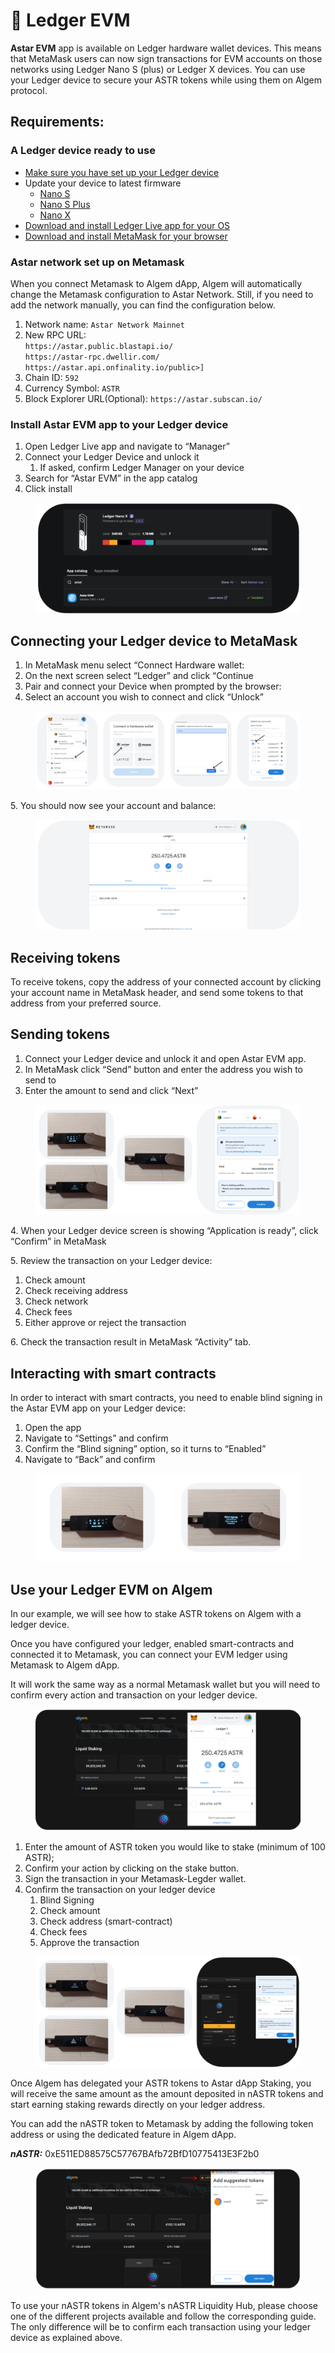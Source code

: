 # 🔑 Ledger EVM

**Astar EVM** app is available on Ledger hardware wallet devices. This means that MetaMask users can now sign transactions for EVM accounts on those networks using Ledger Nano S (plus) or Ledger X devices. You can use your Ledger device to secure your ASTR tokens while using them on Algem protocol.&#x20;

## Requirements:

### A Ledger device ready to use

* [Make sure you have set up your Ledger device](https://support.ledger.com/hc/en-us/articles/360000613793?docs=true)
* Update your device to latest firmware
  * [Nano S](https://support.ledger.com/hc/en-us/articles/360002731113?docs=true)
  * [Nano S Plus](https://support.ledger.com/hc/en-us/articles/4445777839901?docs=true)
  * [Nano X](https://support.ledger.com/hc/en-us/articles/360013349800?docs=true)
* [Download and install Ledger Live app for your OS](https://support.ledger.com/hc/en-us/articles/4404389606417-Download-and-install-Ledger-Live?docs=true)
* [Download and install MetaMask for your browser](https://metamask.io/download/)

### Astar network set up on Metamask

When you connect Metamask to Algem dApp, Algem will automatically change the Metamask configuration to Astar Network. Still, if you need to add the network manually, you can find the configuration below.

1. Network name: `Astar Network Mainnet`
2. New RPC URL: \
   `https://astar.public.blastapi.io/`\
   `https://astar-rpc.dwellir.com/`\
   `https://astar.api.onfinality.io/public>]`
3. Chain ID: `592`
4. Currency Symbol: `ASTR`
5. Block Explorer URL(Optional): `https://astar.subscan.io/`

### Install Astar EVM app to your Ledger device

1. Open Ledger Live app and navigate to “Manager”
2. Connect your Ledger Device and unlock it
   1. If asked, confirm Ledger Manager on your device
3. Search for “Astar EVM” in the app catalog
4. Click install

<figure><img src="../../.gitbook/assets/B (1).png" alt=""><figcaption></figcaption></figure>

## **Connecting your Ledger device to MetaMask**

1. In MetaMask menu select “Connect Hardware wallet:
2. On the next screen select “Ledger” and click “Continue
3. Pair and connect your Device when prompted by the browser:
4. Select an account you wish to connect and click “Unlock”

<figure><img src="../../.gitbook/assets/Ad.png" alt=""><figcaption></figcaption></figure>

5\. You should now see your account and balance:

<figure><img src="../../.gitbook/assets/C (2).png" alt=""><figcaption></figcaption></figure>

## Receiving tokens

To receive tokens, copy the address of your connected account by clicking your account name in MetaMask header, and send some tokens to that address from your preferred source.

## Sending tokens

1. Connect your Ledger device and unlock it and open Astar EVM app.
2. In MetaMask click “Send” button and enter the address you wish to send to
3. Enter the amount to send and click “Next”

<figure><img src="../../.gitbook/assets/D (2).png" alt=""><figcaption></figcaption></figure>

4\. When your Ledger device screen is showing “Application is ready”, click “Confirm” in MetaMask

5\. Review the transaction on your Ledger device:

1. Check amount
2. Check receiving address
3. Check network
4. Check fees
5. Either approve or reject the transaction

6\. Check the transaction result in MetaMask “Activity” tab.

## **Interacting with smart contracts**

In order to interact with smart contracts, you need to enable blind signing in the Astar EVM app on your Ledger device:

1. Open the app
2. Navigate to “Settings” and confirm
3. Confirm the “Blind signing” option, so it turns to “Enabled”
4. Navigate to “Back” and confirm

<figure><img src="../../.gitbook/assets/E.png" alt=""><figcaption></figcaption></figure>

## Use your Ledger EVM on Algem

In our example, we will see how to stake ASTR tokens on Algem with a ledger device.

Once you have configured your ledger, enabled smart-contracts and connected it to Metamask, you can connect your EVM ledger using Metamask to Algem dApp.

It will work the same way as a normal Metamask wallet but you will need to confirm every action and transaction on your ledger device.

<figure><img src="../../.gitbook/assets/Fb.png" alt=""><figcaption></figcaption></figure>

1. Enter the amount of ASTR token you would like to stake (minimum of 100 ASTR);
2. Confirm your action by clicking on the stake button.
3. Sign the transaction in your Metamask-Legder wallet.
4. Confirm the transaction on your ledger device
   1. Blind Signing
   2. Check amount
   3. Check address (smart-contract)
   4. Check fees
   5. Approve the transaction

<figure><img src="../../.gitbook/assets/G.png" alt=""><figcaption></figcaption></figure>

Once Algem has delegated your ASTR tokens to Astar dApp Staking, you will receive the same amount as the amount deposited in nASTR tokens and start earning staking rewards directly on your ledger address.

You can add the nASTR token to Metamask by adding the following token address or using the dedicated feature in Algem dApp.

_**nASTR:**_ 0xE511ED88575C57767BAfb72BfD10775413E3F2b0

<figure><img src="../../.gitbook/assets/H.png" alt=""><figcaption></figcaption></figure>

To use your nASTR tokens in Algem's nASTR Liquidity Hub, please choose one of the different projects available and follow the corresponding guide. The only difference will be to confirm each transaction using your ledger device as explained above.
